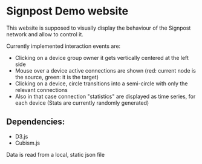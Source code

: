 # Signpost Demo website

This website is supposed to visually display the behaviour of the Signpost
network and allow to control it.

Currently implemented interaction events are:
* Clicking on a device group owner it gets vertically centered at the left side
* Mouse over a device active connections are shown (red: current node is the
  source, green: it is the target)
* Clicking on a device, circle transitions into a semi-circle with only the
  relevant connections
* Also in that case connection "statistics" are displayed as time series, for
  each device (Stats are currently randomly generated)  

Dependencies:
-------------
* D3.js
* Cubism.js  

Data is read from a local, static json file
